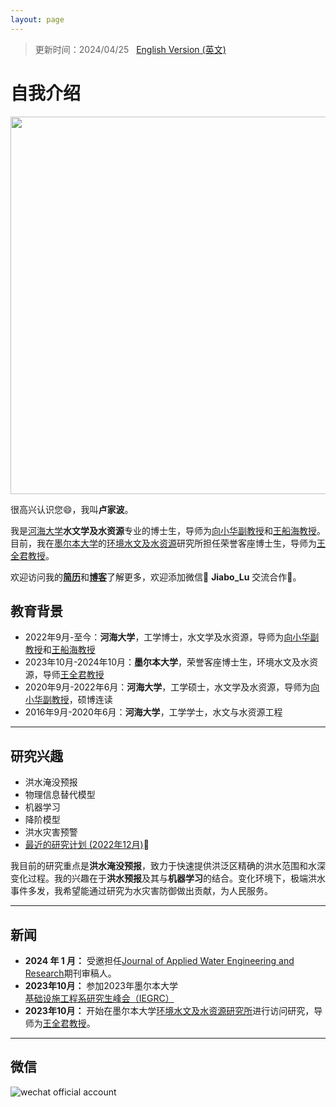 ```yaml
---
layout: page
---
```


> 更新时间：2024/04/25 &nbsp; [English Version (英文)](https://lujiabo98.github.io/file/index_en/)

# 自我介绍

<img src="https://lujiabo98.github.io/images/Jiabo.jpg" class="floatpic" width="806" height="604">

很高兴认识您:smile:，我叫**卢家波**。

我是[河海大学](https://www.hhu.edu.cn/)**水文学及水资源**专业的博士生，导师为[向小华副教授](https://jszy.hhu.edu.cn/xxh/)和[王船海教授](https://jszy.hhu.edu.cn/wch/)。目前，我在[墨尔本大学](https://www.unimelb.edu.au/)的[环境水文及水资源](https://infrastructure.eng.unimelb.edu.au/research/water)研究所担任荣誉客座博士生，导师为[王全君教授](https://findanexpert.unimelb.edu.au/profile/241-q-j-wang)。

欢迎访问我的[**简历**](https://lujiabo98.github.io/file/CV_JiaboLu_zh.pdf)和[**博客**](https://blog.csdn.net/weixin_43012724?type=blog)了解更多，欢迎添加微信:speech_balloon: **Jiabo_Lu** 交流合作:handshake:。

## 教育背景

- 2022年9月-至今：**河海大学**，工学博士，水文学及水资源，导师为[向小华副教授](https://jszy.hhu.edu.cn/xxh/)和[王船海教授](https://jszy.hhu.edu.cn/wch/)
- 2023年10月-2024年10月：**墨尔本大学**，荣誉客座博士生，环境水文及水资源，导师[王全君教授](https://findanexpert.unimelb.edu.au/profile/241-q-j-wang)
- 2020年9月-2022年6月：**河海大学**，工学硕士，水文学及水资源，导师为[向小华副教授](https://jszy.hhu.edu.cn/xxh/)，硕博连读
- 2016年9月-2020年6月：**河海大学**，工学学士，水文与水资源工程

---

## 研究兴趣

- 洪水淹没预报
- 物理信息替代模型
- 机器学习
- 降阶模型
- 洪水灾害预警
- [最近的研究计划 (2022年12月)](https://lujiabo98.github.io/file/proposal_2022.pdf)🔗

我目前的研究重点是**洪水淹没预报**，致力于快速提供洪泛区精确的洪水范围和水深变化过程。我的兴趣在于**洪水预报**及其与**机器学习**的结合。变化环境下，极端洪水事件多发，我希望能通过研究为水灾害防御做出贡献，为人民服务。

---

## 新闻

- **2024 年 1 月：** 受邀担任[Journal of Applied Water Engineering and Research](https://www.tandfonline.com/journals/tjaw20)期刊审稿人。
- **2023年10月：** 参加2023年墨尔本大学[基础设施工程系研究生峰会（IEGRC）](https://blogs.unimelb.edu.au/gies/) 
- **2023年10月：** 开始在墨尔本大学[环境水文及水资源研究所](https://infrastructure.eng.unimelb.edu.au/hydrology)进行访问研究，导师为[王全君教授](https://findanexpert.unimelb.edu.au/profile/241-q-j-wang)。

---

## 微信

![wechat official account](https://lujiabo98.github.io/images/wechat_personal_account.png)